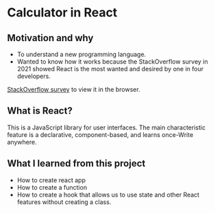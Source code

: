 # Calculator in React

## Motivation and why
- To understand a new programming language.
- Wanted to know how it works because the StackOverflow survey in 2021 showed React is the most wanted and desired by one in four developers.

[StackOverflow survey](https://insights.stackoverflow.com/survey/2021#most-loved-dreaded-and-wanted-webframe-want) to view it in the browser.


## What is React?
This is a JavaScript library for user interfaces.
The main characteristic feature is a declarative, component-based, and learns once-Write anywhere.

## What I learned from this project
- How to create react app
- How to create a function
- How to create a hook that allows us to use state and other React features without creating a class.


